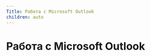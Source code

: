```yaml
---
Title: Работа с Microsoft Outlook
children: auto
---
```



Работа с Microsoft Outlook
==========================
